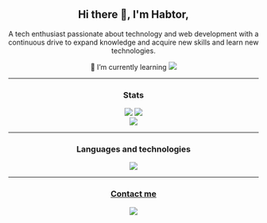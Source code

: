 <h2 align="center" > Hi there 👋, I'm Habtor,</h2>
<p align="center">
A tech enthusiast passionate about technology and web development with a continuous drive to expand knowledge and acquire new skills and learn new technologies.</p>
<p align="center">🌱 I’m currently learning <img src="https://skillicons.dev/icons?i=ts"></p>
<hr>
<div align="center">
  <h3>Stats</h3>
</div>

<div align=center>
    <img src="https://github-readme-stats.vercel.app/api?username=habtor&show_icons=true&theme=react&rank_icon=github&&&hide=issues" style="flex: 1;">
    <img src="https://github-readme-stats.vercel.app/api/top-langs/?username=habtor&size_weight=0.5&count_weight=0.5&theme=react&layout=compact" style="flex: 1;">
</div>

<!--[![Readme Card](https://github-readme-stats.vercel.app/api/pin/?username=habtor&repo=Weather)](https://github.com/anuraghazra/github-readme-stats)-->


<div align=center>
  <img src="https://streak-stats.demolab.com/?user=habtor&theme=react">
</div>
<hr>

<h3 align="center" > Languages and technologies </h3>

<div align=center>
  <img src="https://skillicons.dev/icons?i=html,css,js,nodejs,npm,mysql,mongodb,react,tailwind,figma,git,kali,bash&perline=5">
</div>
<hr>
<div align="center">
  <u><h3>Contact me</h3></u>
</div>
<div align="center">
  <a href="https://www.linkedin.com/in/saleheh/">
    <img src="https://skillicons.dev/icons?i=linkedin">
  </a>
</div>



